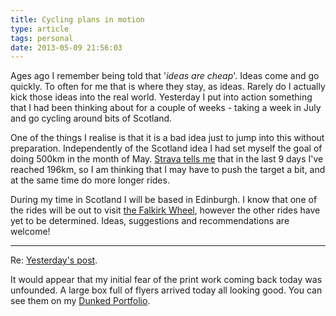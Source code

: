 ```yaml
---
title: Cycling plans in motion
type: article
tags: personal
date: 2013-05-09 21:56:03
---
```

<p> Ages ago I remember being told that &#39;<em>ideas are cheap</em>&#39;. Ideas come and go quickly. To often for me that is where they stay, as ideas. Rarely do I actually kick those ideas into the real world. Yesterday I put into action something that I had been thinking about for a couple of weeks - taking a week in July and go cycling around bits of Scotland.</p><p> One of the things I realise is that it is a bad idea just to jump into this without preparation. Independently of the Scotland idea I had set myself the goal of doing 500km in the month of May. <a href="http://app.strava.com/athletes/jamesdoc" target="_blank">Strava tells me</a> that in the last 9 days I&#39;ve reached 196km, so I am thinking that I may have to push the target a bit, and at the same time do more longer rides.</p><p> During my time in Scotland I will be based in Edinburgh. I know that one of the rides will be out to visit <a href="http://www.thefalkirkwheel.co.uk/" target="_blank">the Falkirk Wheel</a>, however the other rides have yet to be determined. Ideas, suggestions and recommendations are welcome!</p><hr /><p> Re: <a href="http://jamesdoc.com/blog/on-print-design" target="_blank">Yesterday&#39;s post</a>.</p><p> It would appear that my initial fear of the print work coming back today was unfounded. A large box full of flyers arrived today all looking good. You can see them on my <a href="http://jamesdoc.dunked.com/world-student-day" target="_blank">Dunked Portfolio</a>.</p>
